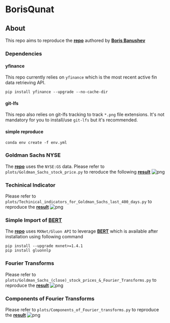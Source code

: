 # BorisQunat

## About
This repo aims to reproduce the __[repo](https://github.com/borisbanushev/stockpredictionai)__ authored by __[Boris Banushev](https://www.linkedin.com/in/borisbanushev/)__ 

### Dependencies 

#### yfinance
This repo currently relies on `yfinance` which is the most recent active fin data retrieving API.

    pip install yfinance --upgrade --no-cache-dir

#### git-lfs 
This repo also relies on git-lfs tracking to track `*.png` file extensions. It's not mandatory for you to install/use `git-lfs` but it's recommended.

#### simple reproduce
    conda env create -f env.yml

    


### Goldman Sachs NYSE

The __[repo](https://github.com/borisbanushev/stockpredictionai)__ uses the `NYSE:GS` data. Please refer to `plots/Goldman_Sachs_stock_price.py` to reroduce the following __[result](https://github.com/borisbanushev/stockpredictionai/blob/master/output_21_0.png)__
![png](assets/Goldman_Sachs_stock_price.png)


### Techinical Indicator 
Please refer to `plots/Techinical_indicators_for_Goldman_Sachs_last_400_days.py` to reproduce the __[result](https://github.com/borisbanushev/stockpredictionai/blob/master/output_32_0.png)__
![png](assets/Techinical_indicators_for_Goldman_Sachs_last_400_days.png)


### Simple Import of __[BERT](https://github.com/google-research/bert)__

The __[repo](https://github.com/borisbanushev/stockpredictionai)__ uses `MXNet/Gluon API` to leverage __[BERT](https://github.com/google-research/bert)__ which is available after installation using following command 

    pip install --upgrade mxnet>=1.4.1
    pip install gluonnlp


### Fourier Transforms
Please refer to `plots/Goldman_Sachs_(close)_stock_prices_&_Fourier_Transforms.py` to reproduce the __[result](https://github.com/borisbanushev/stockpredictionai/blob/master/output_45_0.png)__ 
![png](assets/Goldman_Sachs_(close)_stock_prices_&_Fourier_Transforms.png)


### Components of Fourier Transforms
Please refer to `plots/Components_of_Fourier_transforms.py` to reproduce the __[result](https://github.com/borisbanushev/stockpredictionai/blob/master/output_47_0.png)__ 
![png](assets/Components_of_Fourier_transforms.png)
